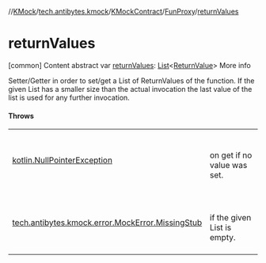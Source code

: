 //[KMock](../../../../index.md)/[tech.antibytes.kmock](../../index.md)/[KMockContract](../index.md)/[FunProxy](index.md)/[returnValues](return-values.md)



# returnValues
[common]
Content
abstract var [returnValues](return-values.md): [List](https://kotlinlang.org/api/latest/jvm/stdlib/kotlin.collections/-list/index.html)<[ReturnValue](index.md)>
More info


Setter/Getter in order to set/get a List of ReturnValues of the function. If the given List has a smaller size than the actual invocation the last value of the list is used for any further invocation.



#### Throws

| | |
|---|---|
| <a name="tech.antibytes.kmock/KMockContract.FunProxy/returnValues/#/PointingToDeclaration/"></a>[kotlin.NullPointerException](https://kotlinlang.org/api/latest/jvm/stdlib/kotlin/-null-pointer-exception/index.html)| <a name="tech.antibytes.kmock/KMockContract.FunProxy/returnValues/#/PointingToDeclaration/"></a><br><br>on get if no value was set.<br><br>|
| <a name="tech.antibytes.kmock/KMockContract.FunProxy/returnValues/#/PointingToDeclaration/"></a>[tech.antibytes.kmock.error.MockError.MissingStub](../../../tech.antibytes.kmock.error/-mock-error/-missing-stub/index.md)| <a name="tech.antibytes.kmock/KMockContract.FunProxy/returnValues/#/PointingToDeclaration/"></a><br><br>if the given List is empty.<br><br>|
